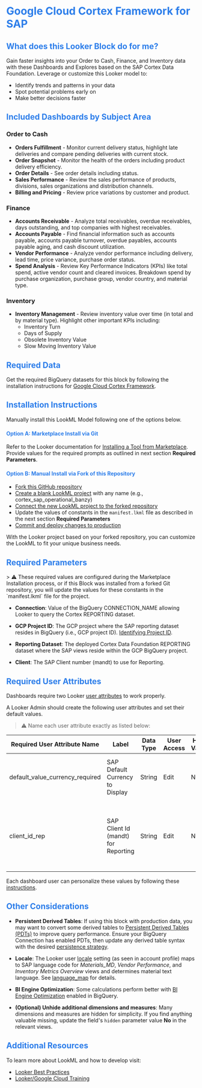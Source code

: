 <h1><span style="color:#2d7eea">Google Cloud Cortex Framework for SAP</span></h1>

<h2><span style="color:#2d7eea">What does this Looker Block do for me?</span></h2>

Gain faster insights into your Order to Cash, Finance, and Inventory data with these Dashboards and Explores based on the SAP Cortex Data Foundation. Leverage or customize this Looker model to:
* Identify trends and patterns in your data
* Spot potential problems early on
* Make better decisions faster

<h2><span style="color:#2d7eea">Included Dashboards by Subject Area</span></h2>

<h3> Order to Cash </h3>

- **Orders Fulfillment** - Monitor current delivery status, highlight late deliveries and compare pending deliveries with current stock.
- **Order Snapshot** - Monitor the health of the orders including product delivery efficiency.
- **Order Details** - See order details including status.
- **Sales Performance** - Review the sales performance of products, divisions, sales organizations and distribution channels.
- **Billing and Pricing** - Review price variations by customer and product.

<h3>Finance</h3>

- **Accounts Receivable** - Analyze total receivables, overdue receivables, days outstanding, and top companies with highest receivables.
- **Accounts Payable** - Find financial information such as accounts payable, accounts payable turnover, overdue payables, accounts payable aging, and cash discount utilization.
- **Vendor Performance** - Analyze vendor performance including delivery, lead time, price variance, purchase order status.
- **Spend Analysis** - Review Key Performance Indicators (KPIs) like total spend, active vendor count and cleared invoices. Breakdown spend by purchase organization, purchase group, vendor country, and material type.


<h3>Inventory</h3>

- **Inventory Management** - Review inventory value over time (in total and by material type). Highlight other important KPIs including:
  * Inventory Turn
  * Days of Supply
  * Obsolete Inventory Value
  * Slow Moving Inventory Value


<h2><span style="color:#2d7eea">Required Data</span></h2>

Get the required BigQuery datasets for this block by following the installation instructions for [Google Cloud Cortex Framework](https://github.com/GoogleCloudPlatform/cortex-data-foundation).

<h2><span style="color:#2d7eea">Installation Instructions</span></h2>

Manually install this LookML Model following one of the options below.

<h4><span style="color:#2d7eea">Option A: Marketplace Install via Git</span></h4>

Refer to the Looker documentation for [Installing a Tool from Marketplace](https://cloud.google.com/looker/docs/marketplace#installing_a_tool_from_a_git_url). Provide values for the required prompts as outlined in next section **Required Parameters**.

<h4><span style="color:#2d7eea">Option B: Manual Install via Fork of this Repository</span></h4>

  * [Fork this GitHub repository](https://docs.github.com/en/get-started/quickstart/fork-a-repo#forking-a-repository)
  * [Create a blank LookML project](https://cloud.google.com/looker/docs/create-projects#creating_a_blank_project) with any name (e.g., cortex_sap_operational_banzy)
  * [Connect the new LookML project to the forked repository](https://cloud.google.com/looker/docs/setting-up-git-connection)
  * Update the values of constants in the `manifest.lkml` file as described in the next section **Required Parameters**
  * [Commit and deploy changes to production](https://cloud.google.com/looker/docs/version-control-and-deploying-changes#getting_your_changes_to_production)

With the Looker project based on your forked repository, you can customize the LookML to fit your unique business needs.

<h2><span style="color:#2d7eea"> Required Parameters</span></h2>
> ⚠️ These required values are configured during the Marketplace Installation process, or if this Block was installed from a forked Git repository, you will update the values for these constants in the `manifest.lkml` file for the project.

- **Connection**: Value of the BigQuery CONNECTION_NAME allowing Looker to query the Cortex REPORTING dataset.

- **GCP Project ID**: The GCP project where the SAP reporting dataset resides in BigQuery (i.e., GCP project ID). [Identifying Project ID](https://cloud.google.com/resource-manager/docs/creating-managing-projects#identifying_projects).

- **Reporting Dataset**: The deployed Cortex Data Foundation REPORTING dataset where the SAP views reside within the GCP BigQuery project.

- **Client**: The SAP Client number (mandt) to use for Reporting.


<h2><span style="color:#2d7eea"> Required User Attributes</span></h2>

Dashboards require two Looker [user attributes](https://cloud.google.com/looker/docs/admin-panel-users-user-attributes) to work properly.

A Looker Admin should create the following user attributes and set their default values.
> ⚠️ Name each user attribute exactly as listed below:

| **Required User Attribute Name** | **Label**                            | **Data Type** | **User Access** | **Hide Value** | **Default Value** |
|----------------------------------|--------------------------------------|---------------|-----------------|----------------|-------------------|
| default_value_currency_required  | SAP Default Currency to Display      | String        | Edit            | No             | `USD` or _desired currency like EUR, CAD or JPY_ |
| client_id_rep                    | SAP Client Id (mandt) for Reporting  | String        | Edit            | No             | _Enter your SAP Client ID_ or `100` if using the provided test data |

Each dashboard user can personalize these values by following these [instructions](https://cloud.google.com/looker/docs/user-account).


<h2><span style="color:#2d7eea">Other Considerations</span></h2>

- **Persistent Derived Tables**: If using this block with production data, you may want to convert some derived tables to [Persistent Derived Tables (PDTs)](https://cloud.google.com/looker/docs/derived-tables#use_cases_for_pdts) to improve query performance. Ensure your BigQuery Connection has enabled PDTs, then update any derived table syntax with the desired [persistence strategy](https://cloud.google.com/looker/docs/derived-tables#persistence_strategies).

- **Locale**: The Looker user [locale](https://cloud.google.com/looker/docs/model-localization#assigning_users_to_a_locale) setting (as seen in account profile) maps to SAP language code for _Materials_MD_, _Vendor Performance_, and _Inventory Metrics Overview_ views and determines material text language. See [language_map](views/language_map.view.lkml) for details.

- **BI Engine Optimization**: Some calculations perform better with [BI Engine Optimization](https://cloud.google.com/blog/products/data-analytics/faster-queries-with-bigquery-bi-engine) enabled in BigQuery.

- **(Optional) Unhide additional dimensions and measures**: Many dimensions and measures are hidden for simplicity. If you find anything valuable missing, update the field's `hidden` parameter value **No** in the relevant views.

<h2><span style="color:#2d7eea">Additional Resources</span></h2>

To learn more about LookML and how to develop visit:
- [Looker Best Practices](https://cloud.google.com/looker/docs/best-practices/home)
- [Looker/Google Cloud Training](https://www.cloudskillsboost.google/catalog)